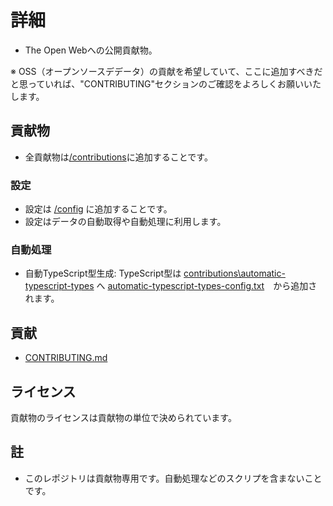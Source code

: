 # 詳細

- The Open Webへの公開貢献物。

※ OSS（オープンソースデデータ）の貢献を希望していて、ここに追加すべきだと思っていれば、"CONTRIBUTING"セクションのご確認をよろしくお願いいたします。

## 貢献物

- 全貢献物は[/contributions](/contributions/)に追加することです。

### 設定

- 設定は [/config](config) に追加することです。
- 設定はデータの自動取得や自動処理に利用します。

### 自動処理

- 自動TypeScript型生成: TypeScript型は [contributions\automatic-typescript-types](contributions\automatic-typescript-types) へ [automatic-typescript-types-config.txt](contributions\configs\automatic-typescript-types-config.txt)　から追加されます。

## 貢献

- [CONTRIBUTING.md](CONTRIBUTING.md)

## ライセンス

貢献物のライセンスは貢献物の単位で決められています。

## 註

- このレポジトリは貢献物専用です。自動処理などのスクリプを含まないことです。
